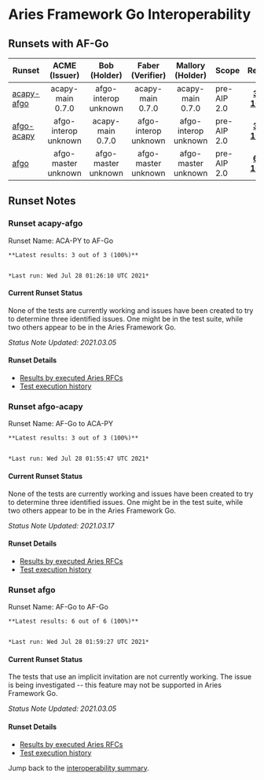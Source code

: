 # Aries Framework Go Interoperability

## Runsets with AF-Go

| Runset | ACME<br>(Issuer) | Bob<br>(Holder) | Faber<br>(Verifier) | Mallory<br>(Holder) | Scope | Results | 
| ------ | :--------------: | :-------------: | :----------------: | :-----------------: | ----- | :-----: | 
| [acapy-afgo](#runset-acapy-afgo) | acapy-main<br>0.7.0 | afgo-interop<br>unknown | acapy-main<br>0.7.0 | acapy-main<br>0.7.0 | pre-AIP 2.0 | [**3 / 3<br>100%**](https://allure.vonx.io/api/allure-docker-service/projects/acapy-b-afgo/reports/latest/index.html?redirect=false#behaviors) |
| [afgo-acapy](#runset-afgo-acapy) | afgo-interop<br>unknown | acapy-main<br>0.7.0 | afgo-interop<br>unknown | afgo-interop<br>unknown | pre-AIP 2.0 | [**3 / 3<br>100%**](https://allure.vonx.io/api/allure-docker-service/projects/afgo-b-acapy/reports/latest/index.html?redirect=false#behaviors) |
| [afgo](#runset-afgo) | afgo-master<br>unknown | afgo-master<br>unknown | afgo-master<br>unknown | afgo-master<br>unknown | pre-AIP 2.0 | [**6 / 6<br>100%**](https://allure.vonx.io/api/allure-docker-service/projects/afgo/reports/latest/index.html?redirect=false#behaviors) |

## Runset Notes

### Runset **acapy-afgo**

Runset Name: ACA-PY to AF-Go

```tip
**Latest results: 3 out of 3 (100%)**


*Last run: Wed Jul 28 01:26:10 UTC 2021*
```

#### Current Runset Status

None of the tests are currently working and issues have been created to try to determine three identified issues.
One might be in the test suite, while two others appear to be in the Aries Framework Go.

*Status Note Updated: 2021.03.05*

#### Runset Details

- [Results by executed Aries RFCs](https://allure.vonx.io/api/allure-docker-service/projects/acapy-b-afgo/reports/latest/index.html?redirect=false#behaviors)
- [Test execution history](https://allure.vonx.io/allure-docker-service-ui/projects/acapy-b-afgo/reports/latest)


### Runset **afgo-acapy**

Runset Name: AF-Go to ACA-PY

```tip
**Latest results: 3 out of 3 (100%)**


*Last run: Wed Jul 28 01:55:47 UTC 2021*
```

#### Current Runset Status

None of the tests are currently working and issues have been created to try to determine three identified issues.
One might be in the test suite, while two others appear to be in the Aries Framework Go.

*Status Note Updated: 2021.03.17*

#### Runset Details

- [Results by executed Aries RFCs](https://allure.vonx.io/api/allure-docker-service/projects/afgo-b-acapy/reports/latest/index.html?redirect=false#behaviors)
- [Test execution history](https://allure.vonx.io/allure-docker-service-ui/projects/afgo-b-acapy/reports/latest)


### Runset **afgo**

Runset Name: AF-Go to AF-Go

```tip
**Latest results: 6 out of 6 (100%)**


*Last run: Wed Jul 28 01:59:27 UTC 2021*
```

#### Current Runset Status

The tests that use an implicit invitation are not currently working. The issue is being investigated -- this feature may not be
supported in Aries Framework Go.

*Status Note Updated: 2021.03.05*

#### Runset Details

- [Results by executed Aries RFCs](https://allure.vonx.io/api/allure-docker-service/projects/afgo/reports/latest/index.html?redirect=false#behaviors)
- [Test execution history](https://allure.vonx.io/allure-docker-service-ui/projects/afgo/reports/latest)

Jump back to the [interoperability summary](./README.md).

